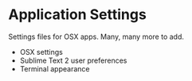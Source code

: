 # Application Settings

Settings files for OSX apps. Many, many more to add.

- OSX settings
- Sublime Text 2 user preferences
- Terminal appearance